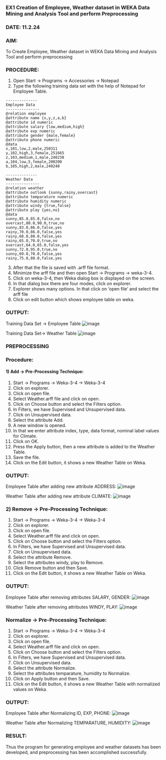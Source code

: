 ### EX1 Creation of Employee, Weather dataset in WEKA Data Mining and Analysis Tool and perform Preprocessing
### DATE: 11.2.24
### AIM: 
  To Create Employee, Weather dataset in WEKA Data Mining and Analysis Tool and perform preprocessing
### PROCEDURE: 
1) Open Start -> Programs -> Accessories -> Notepad
2) Type the following training data set with the help of Notepad for Employee Table.

```
--------------
Employee Data
---------------
@relation employee
@attribute name {x,y,z,a,b}
@attribute id numeric
@attribute salary {low,medium,high}
@attribute exp numeric
@attribute gender {male,female}
@attribute phone numeric
@data
x,101,low,2,male,250311
y,102,high,3,female,251665
z,103,medium,1,male,240238
a,104,low,5,female,200200
b,105,high,2,male,240240

--------------
Weather Data
---------------
@relation weather
@attribute outlook {sunny,rainy,overcast}
@attribute temparature numeric
@attribute humidity numeric
@attribute windy {true,false}
@attribute play {yes,no}
@data
sunny,85.0,85.0,false,no
overcast,80.0,90.0,true,no
sunny,83.0,86.0,false,yes
rainy,70.0,86.0,false,yes
rainy,68.0,80.0,false,yes
rainy,65.0,70.0,true,no
overcast,64.0,65.0,false,yes
sunny,72.0,95.0,true,no
sunny,69.0,70.0,false,yes
rainy,75.0,80.0,false,yes
```
3) After that the file is saved with .arff file format.
4) Minimize the arff file and then open Start -> Programs -> weka-3-4.
5) Click on weka-3-4, then Weka dialog box is displayed on the screen.
6) In that dialog box there are four modes, click on explorer.
7) Explorer shows many options. In that click on ‘open file’ and select the arff file
8) Click on edit button which shows employee table on weka.

### OUTPUT:
Training Data Set -> Employee Table
![image](https://github.com/Hemapriya-2004/WDM_EXP1/assets/94184828/ca1ee8b0-5d0a-4644-983f-13e789d32e92)

Training Data Set-> Weather Table
![image](https://github.com/Hemapriya-2004/WDM_EXP1/assets/94184828/2f3a35f4-d340-466e-b539-36d2b91fd02c)


### PREPROCESSING
### Procedure:
#### 1) Add -> Pre-Processing Technique:
1) Start -> Programs -> Weka-3-4 -> Weka-3-4
2) Click on explorer.
3) Click on open file.
4) Select Weather.arff file and click on open.
5) Click on Choose button and select the Filters option.
6) In Filters, we have Supervised and Unsupervised data.
7) Click on Unsupervised data.
8) Select the attribute Add.
9) A new window is opened.
10) In that we enter attribute index, type, data format, nominal label values for Climate.
11) Click on OK.
12) Press the Apply button, then a new attribute is added to the Weather Table.
13) Save the file.
14) Click on the Edit button, it shows a new Weather Table on Weka.

### OUTPUT:
Employee Table after adding new attribute ADDRESS:
![image](https://github.com/Hemapriya-2004/WDM_EXP1/assets/94184828/638c2e70-54b3-425c-b06b-ac2a90834c8f)

Weather Table after adding new attribute CLIMATE:
![image](https://github.com/Hemapriya-2004/WDM_EXP1/assets/94184828/8fa94d04-95a4-4758-aa1b-1d6dec77e3e4)

### 2) Remove -> Pre-Processing Technique:

1) Start -> Programs -> Weka-3-4 -> Weka-3-4
2) Click on explorer.
3) Click on open file.
4) Select Weather.arff file and click on open.
5) Click on Choose button and select the Filters option.
6) In Filters, we have Supervised and Unsupervised data.
7) Click on Unsupervised data.
8) Select the attribute Remove.
9) Select the attributes windy, play to Remove.
10) Click Remove button and then Save.
11) Click on the Edit button, it shows a new Weather Table on Weka.

### OUTPUT:
Employee Table after removing attributes SALARY, GENDER:
![image](https://github.com/Hemapriya-2004/WDM_EXP1/assets/94184828/36254006-23d2-43d8-8a43-e1653d2ae5f2)

Weather Table after removing attributes WINDY, PLAY:
![image](https://github.com/Hemapriya-2004/WDM_EXP1/assets/94184828/cc18daf4-343a-4610-8cb3-5840b7584dfc)

### Normalize -> Pre-Processing Technique:

1) Start -> Programs -> Weka-3-4 -> Weka-3-4
2) Click on explorer.
3) Click on open file.
4) Select Weather.arff file and click on open.
5) Click on Choose button and select the Filters option.
6) In Filters, we have Supervised and Unsupervised data.
7) Click on Unsupervised data.
8) Select the attribute Normalize.
9) Select the attributes temparature, humidity to Normalize.
10) Click on Apply button and then Save.
11) Click on the Edit button, it shows a new Weather Table with normalized values on Weka.

### OUTPUT:
Employee Table after Normalizing ID, EXP, PHONE:
![image](https://github.com/Hemapriya-2004/WDM_EXP1/assets/94184828/e99cfe3b-365f-44f3-9e6e-59ee49034a26)

Weather Table after Normalizing TEMPARATURE, HUMIDITY:
![image](https://github.com/Hemapriya-2004/WDM_EXP1/assets/94184828/8d2ed103-003c-4265-981a-2b825d9d53ff)

### RESULT: 
  Thus the program for generating employee and weather datasets has been developed, and preprocessing has been accomplished successfully.
